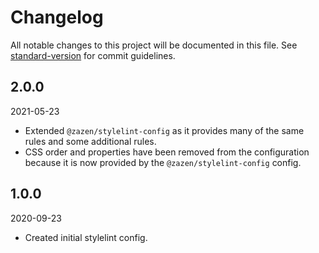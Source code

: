 # Changelog

All notable changes to this project will be documented in this file. See [standard-version](https://github.com/conventional-changelog/standard-version) for commit guidelines.

## 2.0.0

2021-05-23

- Extended `@zazen/stylelint-config` as it provides many of the same rules and
  some additional rules.
- CSS order and properties have been removed from the configuration because it
  is now provided by the `@zazen/stylelint-config` config.

## 1.0.0

2020-09-23

- Created initial stylelint config.
